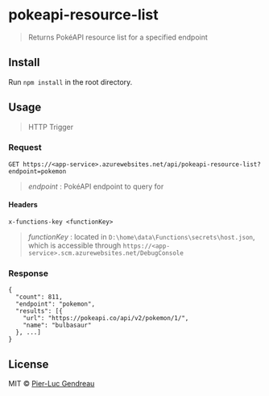 # pokeapi-resource-list

> Returns PokéAPI resource list for a specified endpoint


## Install

Run `npm install` in the root directory.


## Usage

> HTTP Trigger

### Request

`GET https://<app-service>.azurewebsites.net/api/pokeapi-resource-list?endpoint=pokemon`

> *endpoint* : PokéAPI endpoint to query for

#### Headers

`x-functions-key <functionKey>`

> *functionKey* : located in `D:\home\data\Functions\secrets\host.json`, which is accessible through `https://<app-service>.scm.azurewebsites.net/DebugConsole`

### Response

```
{
  "count": 811,
  "endpoint": "pokemon",
  "results": [{
    "url": "https://pokeapi.co/api/v2/pokemon/1/",
    "name": "bulbasaur"
  }, ...]
}
```


## License

MIT © [Pier-Luc Gendreau](https://github.com/Zertz)
